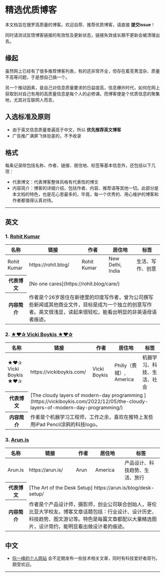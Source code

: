 # 精选优质博客

本文档旨在搜罗高质量的博客。欢迎自荐、推荐优质博客，请直接 **提交issue**！

同时请测试反馈博客链接的有效性及更新状态，链接失效或长期不更新会被清理出去。

## 缘起
虽然网上已经有了很多推荐博客列表，有的还非常齐全，但存在着芜菁混杂、质量不高等问题，于是想自己搞一个。

另一个推动因素，是自己对信息质量要求的日益提高，信息爆炸时代，如何在网上获取到对自己有用的高质量信息是每个人的必修课。而博客便是个优质信息的聚集地，尤其对互联网人而言。

## 入选标准及原则
- 由于英文信息质量普遍高于中文，所以 **优先推荐英文博客**
- 广告推广满屏飞体验差的，不予收录

## 格式
每条记录除包括名称、作者、链接、居住地、标签等基本信息外，还包括以下几项：
- 代表博文：代表博客整体风格有代表性的博文
- 内容简介：博客的详细介绍，包括作者、内容、推荐语等其他一切。此部分是本文档的特色，也是花心思最多的，毕竟，每一个优秀的、用心维护的博客和作者都值得认真对待。
---

## 英文
### 1. [Rohit Kumar](https://rohit.blog/)
<table>
    <thead>
        <tr>
            <th>名称</th>
            <th>链接</th>
            <th>作者</th>
            <th>居住地</th>
            <th>标签</th>
        </tr>
    </thead>
    <tbody>
        <tr>
            <td >Rohit Kumar</td>
            <td > https://rohit.blog/ </td>
            <td >Rohit Kumar</td>
            <td>New Delhi, India</td>
            <td>生活、写作、创意</td>
        </tr>
        <tr>
            <th>代表博文</th>
            <td colspan=4>[No one cares](https://rohit.blog/care/)</td>
        </tr>
        <tr>
            <th>内容简介</th>
            <td colspan=4>作者是个26岁居住在新德里的印度写作者，曾为公司撰写些新闻或其他商业文件，目标是成为一个独立的创意写作者。英文很浅显，读起来很轻松，能看出明显的非英语母语者痕迹。</td>
        </tr>
    </tbody>
</table>

### 2. [★❤✰ Vicki Boykis ★❤✰](https://vickiboykis.com/)
<table>
    <thead>
        <tr>
            <th>名称</th>
            <th>链接</th>
            <th>作者</th>
            <th>居住地</th>
            <th>标签</th>
        </tr>
    </thead>
    <tbody>
        <tr>
            <td >★❤✰ Vicki Boykis ★❤✰</td>
            <td > https://vickiboykis.com/ </td>
            <td >Vicki Boykis</td>
            <td>Philly（费城）, America</td>
            <td>机器学习、科技、生活、社会</td>
        </tr>
        <tr>
            <th>代表博文</th>
            <td colspan=4>[The cloudy layers of modern-day programming
](https://vickiboykis.com/2022/12/05/the-cloudy-layers-of-modern-day-programming/)</td>
        </tr>
        <tr>
            <th>内容简介</th>
            <td colspan=4>作者是个机器学习工程师，工作之余，喜欢在推特上发些用iPad Pencil涂鸦的科技logo。</td>
        </tr>
    </tbody>
</table>

### 3. [Arun.is](https://arun.is/)
<table>
    <thead>
        <tr>
            <th>名称</th>
            <th>链接</th>
            <th>作者</th>
            <th>居住地</th>
            <th>标签</th>
        </tr>
    </thead>
    <tbody>
        <tr>
            <td >Arun.is</td>
            <td > https://arun.is/ </td>
            <td >Arun</td>
            <td>America</td>
            <td>产品设计、科技趋势、生活、旅行</td>
        </tr>
        <tr>
            <th>代表博文</th>
            <td colspan=4>[The Art of the Desk Setup]
            https://arun.is/blog/desk-setup/</td>
        </tr>
        <tr>
            <th>内容简介</th>
            <td colspan=4>作者是个产品设计师，摄影师，创业公司联合创始人，哥伦比亚大学校友。博客文章话题包括：行业设计、设计历史、科技趋势、图文游记等。特色是每篇文章都配以大量精选图片，设计简约，能明显看出做设计者的痕迹。</td>
        </tr>
    </tbody>
</table>

## 中文
- [阮一峰的个人网站](https://ruanyifeng.com/) 会不定期发布一些技术相关文章，同时有科技爱好者周刊，颇受欢迎。



---
